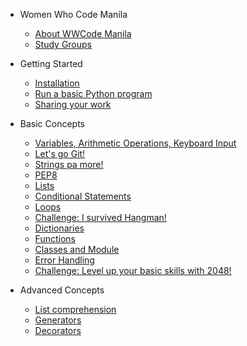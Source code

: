 - Women Who Code Manila
    - [About WWCode Manila](wwcodemanila/about.md)
    - [Study Groups](wwcodemanila/study_groups.md)

- Getting Started
    - [Installation](getting_started/installation_guide.md)
    - [Run a basic Python program](getting_started/warm_up.md)
    - [Sharing your work](getting_started/exercise_upload_step.md)
  
- Basic Concepts
    - [Variables, Arithmetic Operations, Keyboard Input](basic_concepts/variables.md)
    - [Let's go Git!](git/README.md)
    - [Strings pa more!](basic_concepts/strings.md)
    - [PEP8](basic_concepts/pep8.md)
    - [Lists](basic_concepts/lists.md)
    - [Conditional Statements](basic_concepts/conditional_statements01.md)
    - [Loops](basic_concepts/loops.MD)
    - [Challenge: I survived Hangman!](basic_concepts/exercises/hangman/README.MD)
    - [Dictionaries](basic_concepts/dictionaries.MD)
    - [Functions](basic_concepts/functions.MD)
    - [Classes and Module](http://introtopython.org/classes.html)
    - [Error Handling](basic_concepts/error_handling.MD)
    - [Challenge: Level up your basic skills with 2048!](basic_concepts/exercises/2048/README.MD)

- Advanced Concepts
    - [List comprehension](https://hackernoon.com/list-comprehension-in-python-8895a785550b)
    - [Generators](https://anandology.com/python-practice-book/iterators.html)
    - [Decorators](http://simeonfranklin.com/blog/2012/jul/1/python-decorators-in-12-steps/)
